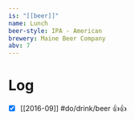 ```yaml
---
is: "[[beer]]"
name: Lunch
beer-style: IPA - American
brewery: Maine Beer Company
abv: 7
---
```

# Log
- [x] [[2016-09]] #do/drink/beer 👍👍
